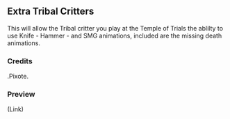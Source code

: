 Extra Tribal Critters 
--------------------------

This will allow the Tribal critter you play at the Temple of Trials the ablilty to use Knife - Hammer - and SMG animations, included are the missing death animations.

### Credits
.Pixote.

### Preview
(Link)